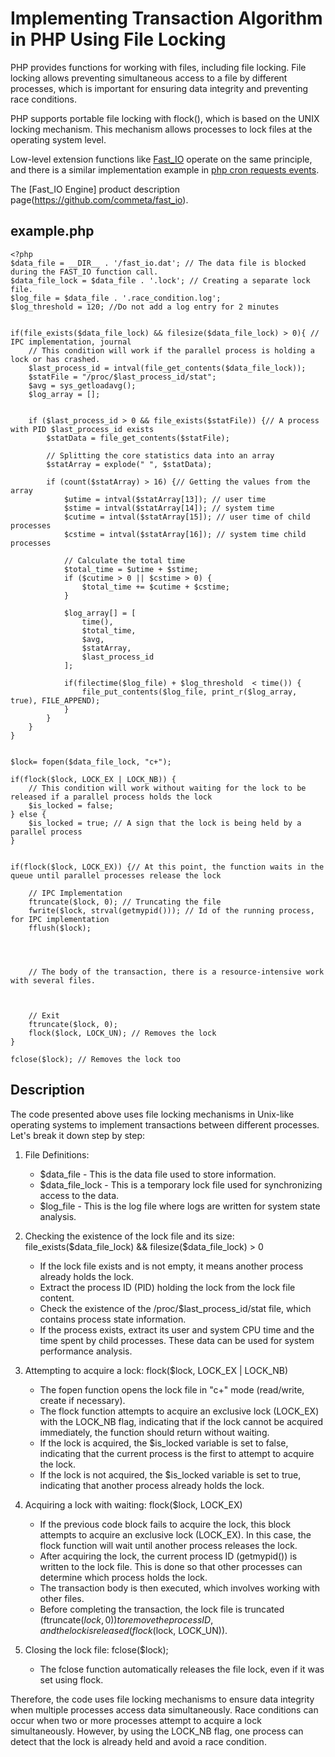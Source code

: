 # Implementing Transaction Algorithm in PHP Using File Locking

PHP provides functions for working with files, including file locking. File locking allows preventing simultaneous access to a file by different processes, which is important for ensuring data integrity and preventing race conditions.

PHP supports portable file locking with flock(), which is based on the UNIX locking mechanism. This mechanism allows processes to lock files at the operating system level.

Low-level extension functions like [Fast_IO](../../README.md) operate on the same principle, and there is a similar implementation example in [php cron requests events](https://github.com/commeta/php-cron-requests-events).


The [Fast_IO Engine] product description page(https://github.com/commeta/fast_io).


## example.php
```
<?php
$data_file = __DIR__ . '/fast_io.dat'; // The data file is blocked during the FAST_IO function call.
$data_file_lock = $data_file . '.lock'; // Creating a separate lock file.
$log_file = $data_file . '.race_condition.log';
$log_threshold = 120; //Do not add a log entry for 2 minutes


if(file_exists($data_file_lock) && filesize($data_file_lock) > 0){ // IPC implementation, journal
	// This condition will work if the parallel process is holding a lock or has crashed.
	$last_process_id = intval(file_get_contents($data_file_lock));
	$statFile = "/proc/$last_process_id/stat";
	$avg = sys_getloadavg();
	$log_array = [];
	

	if ($last_process_id > 0 && file_exists($statFile)) {// A process with PID $last_process_id exists
		$statData = file_get_contents($statFile);
	
		// Splitting the core statistics data into an array
		$statArray = explode(" ", $statData);
		
		if (count($statArray) > 16) {// Getting the values from the array
			$utime = intval($statArray[13]); // user time
			$stime = intval($statArray[14]); // system time
			$cutime = intval($statArray[15]); // user time of child processes
			$cstime = intval($statArray[16]); // system time child processes
		
			// Calculate the total time
			$total_time = $utime + $stime;
			if ($cutime > 0 || $cstime > 0) {
				$total_time += $cutime + $cstime;
			}
			
			$log_array[] = [
				time(),
				$total_time,
				$avg,
				$statArray,
				$last_process_id
			];

			if(filectime($log_file) + $log_threshold  < time()) {
				file_put_contents($log_file, print_r($log_array, true), FILE_APPEND);
			}
		}
	}
}


$lock= fopen($data_file_lock, "c+");

if(flock($lock, LOCK_EX | LOCK_NB)) { 
	// This condition will work without waiting for the lock to be released if a parallel process holds the lock
	$is_locked = false;
} else {
	$is_locked = true; // A sign that the lock is being held by a parallel process
}

    
if(flock($lock, LOCK_EX)) {// At this point, the function waits in the queue until parallel processes release the lock

	// IPC Implementation
	ftruncate($lock, 0); // Truncating the file
	fwrite($lock, strval(getmypid())); // Id of the running process, for IPC implementation
	fflush($lock);




	// The body of the transaction, there is a resource-intensive work with several files.



	// Exit
	ftruncate($lock, 0);
	flock($lock, LOCK_UN); // Removes the lock
}

fclose($lock); // Removes the lock too
```

## Description

The code presented above uses file locking mechanisms in Unix-like operating systems to implement transactions between different processes. Let's break it down step by step:

1. File Definitions:
   - $data_file - This is the data file used to store information.
   - $data_file_lock - This is a temporary lock file used for synchronizing access to the data.
   - $log_file - This is the log file where logs are written for system state analysis.

2. Checking the existence of the lock file and its size: file_exists($data_file_lock) && filesize($data_file_lock) > 0
   - If the lock file exists and is not empty, it means another process already holds the lock.
   - Extract the process ID (PID) holding the lock from the lock file content.
   - Check the existence of the /proc/$last_process_id/stat file, which contains process state information.
   - If the process exists, extract its user and system CPU time and the time spent by child processes. These data can be used for system performance analysis.

3. Attempting to acquire a lock: flock($lock, LOCK_EX | LOCK_NB)
   - The fopen function opens the lock file in "c+" mode (read/write, create if necessary).
   - The flock function attempts to acquire an exclusive lock (LOCK_EX) with the LOCK_NB flag, indicating that if the lock cannot be acquired immediately, the function should return without waiting.
   - If the lock is acquired, the $is_locked variable is set to false, indicating that the current process is the first to attempt to acquire the lock.
   - If the lock is not acquired, the $is_locked variable is set to true, indicating that another process already holds the lock.

4. Acquiring a lock with waiting: flock($lock, LOCK_EX)
   - If the previous code block fails to acquire the lock, this block attempts to acquire an exclusive lock (LOCK_EX). In this case, the flock function will wait until another process releases the lock.
   - After acquiring the lock, the current process ID (getmypid()) is written to the lock file. This is done so that other processes can determine which process holds the lock.
   - The transaction body is then executed, which involves working with other files.
   - Before completing the transaction, the lock file is truncated (ftruncate($lock, 0)) to remove the process ID, and the lock is released (flock($lock, LOCK_UN)).

5. Closing the lock file: fclose($lock);
   - The fclose function automatically releases the file lock, even if it was set using flock.

Therefore, the code uses file locking mechanisms to ensure data integrity when multiple processes access data simultaneously. Race conditions can occur when two or more processes attempt to acquire a lock simultaneously. However, by using the LOCK_NB flag, one process can detect that the lock is already held and avoid a race condition.
